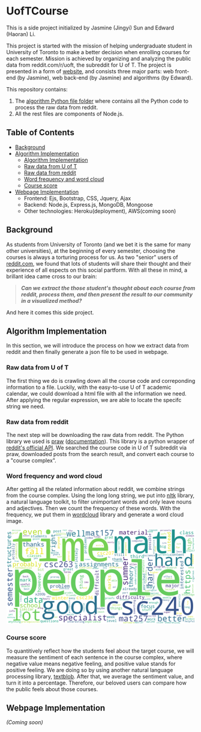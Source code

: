 # UofTCourse

This is a side project initialized by Jasmine (Jingyi) Sun and Edward (Haoran) Li. 

This project is started with the mission of helping undergraduate student in University of Toronto to make a better decision when enrolling courses for each semester. Mission is achieved by organizing and analyzing the public data from reddit.com/r/uoft, the subreddit for U of T. The project is presented in a form of [website](http://rateyourcourses.ca), and consists three major parts: web front-end (by Jasmine), web back-end (by Jasmine) and algorithms (by Edward). 

This repository contains:
1. The [algorithm Python file folder](CourseCloudFromReddit) where contains all the Python code to process the raw data from reddit.
2. All the rest files are components of Node.js.

## Table of Contents

- [Background](#background)
- [Algorithm Implementation](#algorithm-implementation)
    - [Algorithm Implementation](#algorithm-implementation)
    - [Raw data from U of T](#raw-data-from-u-of-t)
    - [Raw data from reddit](#raw-data-from-reddit)
    - [Word frequency and word cloud](word-frequency-and-word-cloud)
    - [Course score](#course-score)
- [Webpage Implementation](#Webpage-implementation)
    - Frontend:  Ejs, Bootstrap, CSS, Jquery, Ajax
    - Backend: Node.js, Express.js, MongoDB, Mongoose
    - Other technologies: Heroku(deployment), AWS(coming soon)

## Background

As students from University of Toronto (and we bet it is the same for many other universities), at the beginning of every semester, choosing the courses is always a torturing process for us. As two "senior" users of [reddit.com](http://reddit.com), we found that lots of students will share their thought and their experience of all espects on this social partform. With all these in mind, a brillant idea came cross to our brain: 

> ***Can we extract the those student's thought about each course from reddit, process them, and then present the result to our community in a visualized method?*** 

And here it comes this side project.

## Algorithm Implementation

In this section, we will introduce the process on how we extract data from reddit and then finally generate a json file to be used in webpage.

### Raw data from U of T

The first thing we do is crawling down all the course code and correponding information to a file. Luckily, with the easy-to-use U of T academic calendar, we could download a html file with all the information we need. After applying the regular expression, we are able to locate the specifc string we need. 

### Raw data from reddit

The next step will be downloading the raw data from reddit. The Python library we used is [praw](https://github.com/praw-dev/praw) ([documentation](https://praw.readthedocs.io/en/latest/)). This library is a python wrapper of [reddit's official API](https://www.reddit.com/dev/api/). We searched the course code in U of T subreddit via praw, downloaded posts from the search result, and convert each course to a "course complex".

### Word frequency and word cloud

After getting all the related information about reddit, we combine strings from the course complex. Using the long long string, we put into [nltk](https://www.nltk.org) library, a natural language toolkit, to filter unimportant words and only leave nouns and adjectives. Then we count the frequency of these words. With the frequency, we put them in [wordcloud](https://amueller.github.io/word_cloud/) library and generate a word cloud image.

![Example WordCloud](public/Wordcloud_image/CSC265.png)

### Course score

To quantitively reflect how the students feel about the target course, we will measure the sentiment of each sentence in the course complex, where negative value means negative feeling, and positive value stands for positive feeling. We are doing so by using another natural language processing library, [textblob](https://textblob.readthedocs.io/en/dev/). After that, we average the sentiment value, and turn it into a percentage. Therefore, our beloved users can compare how the public feels about those courses.

## Webpage Implementation

*(Coming soon)*
